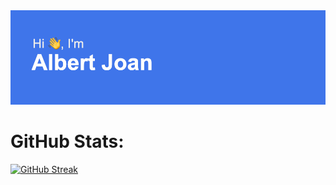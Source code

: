 <img  src="https://github.com/Albert2707/Albert2707/blob/main/header.png" />


# GitHub Stats:

[![GitHub Streak](http://github-readme-streak-stats.herokuapp.com?user=Albert2707&theme=dark)](https://git.io/streak-stats)
<!--
**Albert2707/Albert2707** is a ✨ _special_ ✨ repository because its `README.md` (this file) appears on your GitHub profile.

Here are some ideas to get you started:
- 🔭 I’m currently working on ...
- 🌱 I’m currently learning ...
- 👯 I’m looking to collaborate on ...
- 🤔 I’m looking for help with ...
- 💬 Ask me about ...
- 📫 How to reach me: ...
- 😄 Pronouns: ...
- ⚡ Fun fact: ...
-->
